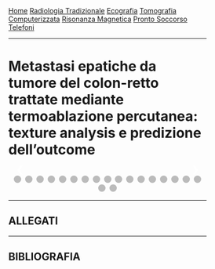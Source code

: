 <head>
<link rel="shortcut icon" type="image/x-icon" href="favicon.ico" />
<title>SL Rad Vademecum | METASTASI EPATICHE DA TUMORE DEL COLON-RETTO TRATTATE MEDIANTE TERMOABLAZIONE PERCUTANEA: TEXTURE ANALYSIS E PREDIZIONE DELL’OUTCOME</title>
<style>
  * {
    box-sizing: border-box;
  }
  /* Slideshow container */
  .slideshow-container {
    max-width: 1000px;
    position: relative;
    margin: auto;
  }
  /* Hide the images by default */
  .mySlides {
    display: none;
  }
  /* Next & previous buttons */
  .prev,
  .next {
    cursor: pointer;
    position: absolute;
    top: 50%;
    width: auto;
    margin-top: -22px;
    padding: 16px;
    color: white;
    font-weight: bold;
    font-size: 18px;
    transition: 0.6s ease;
    border-radius: 0 3px 3px 0;
    user-select: none;
  }
  /* Position the "next button" to the right */
  .next {
    right: 0;
    border-radius: 3px 0 0 3px;
  }
  /* On hover, add a black background color with a little bit see-through */
  .prev:hover,
  .next:hover {
    background-color: rgba(0, 0, 0, 0.8);
  }
  /* Caption text */
  .text {
    color: #f2f2f2;
    font-size: 15px;
    padding: 8px 12px;
    position: absolute;
    bottom: 8px;
    width: 100%;
    text-align: center;
  }
  /* Number text (1/3 etc) */
  .numbertext {
    color: #f2f2f2;
    font-size: 12px;
    padding: 8px 12px;
    position: absolute;
    top: 0;
  }
  /* The dots/bullets/indicators */
  .dot {
    cursor: pointer;
    height: 15px;
    width: 15px;
    margin: 0 2px;
    background-color: #bbb;
    border-radius: 50%;
    display: inline-block;
    transition: background-color 0.6s ease;
  }
  .active,
  .dot:hover {
    background-color: #717171;
  }
  }
</style>
</head>

<body>
<div class="topnav">
  <a href="https://sl-rad.github.io/SL-Rad-Vademecum">Home</a>
  <a
    href="https://sl-rad.github.io/SL-Rad-Vademecum/radiologia_tradizionale.html"
    >Radiologia Tradizionale</a
  >
  <a href="https://sl-rad.github.io/SL-Rad-Vademecum/ecografia.html"
    >Ecografia</a
  >
  <a
    href="https://sl-rad.github.io/SL-Rad-Vademecum/tomografia_computerizzata.html"
    >Tomografia Computerizzata</a
  >
  <a href="https://sl-rad.github.io/SL-Rad-Vademecum/risonanza_magnetica.html"
    >Risonanza Magnetica</a
  >
  <a href="https://sl-rad.github.io/SL-Rad-Vademecum/pronto_soccorso.html"
    >Pronto Soccorso</a
  >
  <a href="https://sl-rad.github.io/SL-Rad-Vademecum/contatti.html"
    >Telefoni</a
  >
</div>

<hr>

<h1> Metastasi epatiche da tumore del colon-retto trattate mediante termoablazione percutanea: <br>texture analysis e predizione dell’outcome </h1>

<!-- Slideshow container -->
<div class="slideshow-container">
  <!-- Full-width images with number and caption text -->
  <div class="mySlides fade">
    <div class="numbertext">1 / 19</div>
    <img src="metastasi_epatiche_da_tumore_del_colon-retto_trattate_mediante_termoablazione_percutanea_texture_analysis_e_predizione_dell’outcom_1_of_19.png" style="width: 100%" />
    <div class="text"></div>
  </div>

  <div class="mySlides fade">
    <div class="numbertext">2 / 19</div>
    <img src="metastasi_epatiche_da_tumore_del_colon-retto_trattate_mediante_termoablazione_percutanea_texture_analysis_e_predizione_dell’outcom_2_of_19.png" style="width: 100%" />
    <div class="text"></div>
  </div>

  <div class="mySlides fade">
    <div class="numbertext">3 / 19</div>
    <img src="metastasi_epatiche_da_tumore_del_colon-retto_trattate_mediante_termoablazione_percutanea_texture_analysis_e_predizione_dell’outcom_3_of_19.png" style="width: 100%" />
    <div class="text"></div>
  </div>

  <div class="mySlides fade">
    <div class="numbertext">4 / 19</div>
    <img src="metastasi_epatiche_da_tumore_del_colon-retto_trattate_mediante_termoablazione_percutanea_texture_analysis_e_predizione_dell’outcom_4_of_19.png" style="width: 100%" />
    <div class="text"></div>
  </div>

  <div class="mySlides fade">
    <div class="numbertext">5 / 19</div>
    <img src="metastasi_epatiche_da_tumore_del_colon-retto_trattate_mediante_termoablazione_percutanea_texture_analysis_e_predizione_dell’outcom_5_of_19.png" style="width: 100%" />
    <div class="text"></div>
  </div>

  <div class="mySlides fade">
    <div class="numbertext">6 / 19</div>
    <img src="metastasi_epatiche_da_tumore_del_colon-retto_trattate_mediante_termoablazione_percutanea_texture_analysis_e_predizione_dell’outcom_6_of_19.png" style="width: 100%" />
    <div class="text"></div>
  </div>

  <div class="mySlides fade">
    <div class="numbertext">7 / 19</div>
    <img src="metastasi_epatiche_da_tumore_del_colon-retto_trattate_mediante_termoablazione_percutanea_texture_analysis_e_predizione_dell’outcom_7_of_19.png" style="width: 100%" />
    <div class="text"></div>
  </div>

  <div class="mySlides fade">
    <div class="numbertext">8 / 19</div>
    <img src="metastasi_epatiche_da_tumore_del_colon-retto_trattate_mediante_termoablazione_percutanea_texture_analysis_e_predizione_dell’outcom_8_of_19.png" style="width: 100%" />
    <div class="text"></div>
  </div>

  <div class="mySlides fade">
    <div class="numbertext">9 / 19</div>
    <img src="metastasi_epatiche_da_tumore_del_colon-retto_trattate_mediante_termoablazione_percutanea_texture_analysis_e_predizione_dell’outcom_9_of_19.png" style="width: 100%" />
    <div class="text"></div>
  </div>

  <div class="mySlides fade">
    <div class="numbertext">10 / 19</div>
    <img src="metastasi_epatiche_da_tumore_del_colon-retto_trattate_mediante_termoablazione_percutanea_texture_analysis_e_predizione_dell’outcom_10_of_19.png" style="width: 100%" />
    <div class="text"></div>
  </div>

  <div class="mySlides fade">
    <div class="numbertext">11 / 19</div>
    <img src="metastasi_epatiche_da_tumore_del_colon-retto_trattate_mediante_termoablazione_percutanea_texture_analysis_e_predizione_dell’outcom_11_of_19.png" style="width: 100%" />
    <div class="text"></div>
  </div>

  <div class="mySlides fade">
    <div class="numbertext">12 / 19</div>
    <img src="metastasi_epatiche_da_tumore_del_colon-retto_trattate_mediante_termoablazione_percutanea_texture_analysis_e_predizione_dell’outcom_12_of_19.png" style="width: 100%" />
    <div class="text"></div>
  </div>

  <div class="mySlides fade">
    <div class="numbertext">13 / 19</div>
    <img src="metastasi_epatiche_da_tumore_del_colon-retto_trattate_mediante_termoablazione_percutanea_texture_analysis_e_predizione_dell’outcom_13_of_19.png" style="width: 100%" />
    <div class="text"></div>
  </div>

  <div class="mySlides fade">
    <div class="numbertext">14 / 19</div>
    <img src="metastasi_epatiche_da_tumore_del_colon-retto_trattate_mediante_termoablazione_percutanea_texture_analysis_e_predizione_dell’outcom_14_of_19.png" style="width: 100%" />
    <div class="text"></div>
  </div>

  <div class="mySlides fade">
    <div class="numbertext">15 / 19</div>
    <img src="metastasi_epatiche_da_tumore_del_colon-retto_trattate_mediante_termoablazione_percutanea_texture_analysis_e_predizione_dell’outcom_15_of_19.png" style="width: 100%" />
    <div class="text"></div>
  </div>

  <div class="mySlides fade">
    <div class="numbertext">16 / 19</div>
    <img src="metastasi_epatiche_da_tumore_del_colon-retto_trattate_mediante_termoablazione_percutanea_texture_analysis_e_predizione_dell’outcom_16_of_19.png" style="width: 100%" />
    <div class="text"></div>
  </div>

  <div class="mySlides fade">
    <div class="numbertext">17 / 19</div>
    <img src="metastasi_epatiche_da_tumore_del_colon-retto_trattate_mediante_termoablazione_percutanea_texture_analysis_e_predizione_dell’outcom_17_of_19.png" style="width: 100%" />
    <div class="text"></div>
  </div>

  <div class="mySlides fade">
    <div class="numbertext">18 / 19</div>
    <img src="metastasi_epatiche_da_tumore_del_colon-retto_trattate_mediante_termoablazione_percutanea_texture_analysis_e_predizione_dell’outcom_18_of_19.png" style="width: 100%" />
    <div class="text"></div>
  </div>

  <div class="mySlides fade">
    <div class="numbertext">19 / 19</div>
    <img src="metastasi_epatiche_da_tumore_del_colon-retto_trattate_mediante_termoablazione_percutanea_texture_analysis_e_predizione_dell’outcom_19_of_19.png" style="width: 100%" />
    <div class="text"></div>
  </div>


  <!-- Next and previous buttons -->
  <a class="prev" onclick="plusSlides(-1)">&#10094;</a>
  <a class="next" onclick="plusSlides(1)">&#10095;</a>
</div>
<br />

<!-- The dots/circles -->
<div style="text-align: center">
  <span class="dot" onclick="currentSlide(1)"></span>
  <span class="dot" onclick="currentSlide(2)"></span>
  <span class="dot" onclick="currentSlide(3)"></span>
  <span class="dot" onclick="currentSlide(4)"></span>
  <span class="dot" onclick="currentSlide(5)"></span>
  <span class="dot" onclick="currentSlide(6)"></span>
  <span class="dot" onclick="currentSlide(7)"></span>
  <span class="dot" onclick="currentSlide(8)"></span>
  <span class="dot" onclick="currentSlide(9)"></span>
  <span class="dot" onclick="currentSlide(10)"></span>
  <span class="dot" onclick="currentSlide(11)"></span>
  <span class="dot" onclick="currentSlide(12)"></span>
  <span class="dot" onclick="currentSlide(13)"></span>
  <span class="dot" onclick="currentSlide(14)"></span>
  <span class="dot" onclick="currentSlide(15)"></span>
  <span class="dot" onclick="currentSlide(16)"></span>
  <span class="dot" onclick="currentSlide(17)"></span>
  <span class="dot" onclick="currentSlide(18)"></span>
  <span class="dot" onclick="currentSlide(19)"></span>
</div>

<hr>
<h2>ALLEGATI</h2>

<hr>
<h2> BIBLIOGRAFIA </h2>

<script>
  var slideIndex = 1;
  showSlides(slideIndex);

  // Next/previous controls
  function plusSlides(n) {
    showSlides((slideIndex += n));
  }

  // Thumbnail image controls
  function currentSlide(n) {
    showSlides((slideIndex = n));
  }

  function showSlides(n) {
    var i;
    var slides = document.getElementsByClassName("mySlides");
    var dots = document.getElementsByClassName("dot");
    if (n > slides.length) {
      slideIndex = 1;
    }
    if (n < 1) {
      slideIndex = slides.length;
    }
    for (i = 0; i < slides.length; i++) {
      slides[i].style.display = "none";
    }
    for (i = 0; i < dots.length; i++) {
      dots[i].className = dots[i].className.replace(" active", "");
    }
    slides[slideIndex - 1].style.display = "block";
    dots[slideIndex - 1].className += " active";
  }
</script>

</body>

